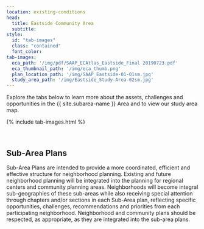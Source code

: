 ```yaml
---
location: existing-conditions
head:
  title: Eastside Community Area
  subtitle:
style:
  id: "tab-images"
  class: "contained"
  font_color:
tab-images:
  eca_path: '/img/pdf/SAAP_ECAtlas_Eastside_Final 20190723.pdf'
  eca_thumbnail_path: '/img/eca_thumb.png'
  plan_location_path: '/img/SAAP_Eastside-01-01sm.jpg'
  study_area_path: '/img/Eastside_Study-Area-02sm.jpg'
---
```


<p>Explore the tabs below to learn more about the assets, challenges and opportunities in the {{ site.subarea-name }} Area and to view our study area map.</p>

{% include tab-images.html %}

<br/>

<h2>Sub-Area Plans</h2>
<p>Sub-Area Plans are intended to provide a more coordinated, efficient and effective structure for neighborhood planning. Existing and future neighborhood planning will be integrated into the planning for regional centers and community planning areas. Neighborhoods will become integral sub-geographies of these sub-areas while also receiving special attention through chapters and/or sections in each Sub-Area plan, reflecting specific opportunities, challenges, recommendations and priorities from each participating neighborhood. Neighborhood and community plans should be respected, as appropriate, as they are integrated into the sub-area plans.</p>
